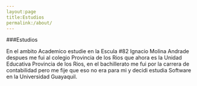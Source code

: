 ```yaml
---
layout:page
title:Estudios
permalink:/about/
---
```

###Estudios

En el ambito Academico estudie en la Escula #82 Ignacio Molina Andrade despues me fui 
al colegio Provincia de los Rios que ahora es la Unidad Educativa Provincia de los Rios, 
en el bachillerato me fui por la carrera de contabilidad pero me fije que eso no era
para mi y decidi estudia Software en la Universidad Guayaquil.
